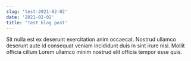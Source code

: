 ```yaml
---
slug: 'test-2021-02-02'
date: '2021-02-02'
title: 'Test blog post'
---
```


Sit nulla est ex deserunt exercitation anim occaecat. Nostrud ullamco deserunt aute id consequat veniam incididunt duis in sint irure nisi. Mollit officia cillum Lorem ullamco minim nostrud elit officia tempor esse quis.